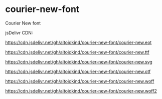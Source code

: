 # courier-new-font
Courier New font

jsDelivr CDN:

https://cdn.jsdelivr.net/gh/altoidkind/courier-new-font/courier-new.eot

https://cdn.jsdelivr.net/gh/altoidkind/courier-new-font/courier-new.ttf

https://cdn.jsdelivr.net/gh/altoidkind/courier-new-font/courier-new.svg

https://cdn.jsdelivr.net/gh/altoidkind/courier-new-font/courier-new.otf

https://cdn.jsdelivr.net/gh/altoidkind/courier-new-font/courier-new.woff

https://cdn.jsdelivr.net/gh/altoidkind/courier-new-font/courier-new.woff2
